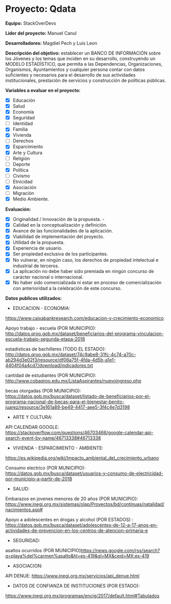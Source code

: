 # Proyecto: Qdata


**Equipo:** StackOverDevs


**Líder del proyecto:** Manuel Canul


**Desarrolladores:** Magdiel Pech y Luis Leon


**Descripción del objetivo:** establecer un BANCO DE INFORMACIÓN sobre los Jóvenes y los temas que inciden en su desarrollo, construyendo un MODELO ESTADÍSTICO, que permita a las Dependencias, Organizaciones, Organismos, Ayuntamientos y cualquier persona contar con datos suficientes y necesarios para el desarrollo de sus actividades institucionales, prestación de servicios y construcción de políticas públicas.

**Variables a evaluar en el proyecto:**


- [x] Educación 
- [x] Salud  
- [x] Economía 
- [x]  Seguridad 
- [ ]  Identidad 
- [x]  Familia  
- [x]  Vivienda 
- [ ]  Derechos
- [x]  Esparcimiento 
- [x]  Arte y Cultura 
- [ ]  Religión
- [ ]  Deporte
- [x]  Política 
- [ ]  Civismo 
- [ ]  Etnicidad 
- [x]  Asociación
- [ ]  Migración
- [x]  Medio Ambiente.

**Evaluación:** 


- [x]  Originalidad / Innovación de la propuesta. -
- [x]  Calidad en la conceptualización y definición. 
- [x]  Avance de las funcionalidades de la aplicación.
- [x]  Viabilidad de implementación del proyecto. 
- [x]  Utilidad de la propuesta. 
- [x]  Experiencia de usuario. 
- [x]  Ser propiedad exclusiva de los participantes. 
- [x]  No vulnerar, en ningún caso, los derechos de propiedad intelectual e industrial de terceros. 
- [x]  La aplicación no debe haber sido premiada en ningún concurso de carácter nacional o internacional. 
- [x]  No haber sido comercializada ni estar en proceso de comercialización con anterioridad a la celebración de este concurso.

**Datos publicos utilizados:**


* EDUCACION - ECONOMIA: 


https://www.caixabankresearch.com/educacion-y-crecimiento-economico


Apoyo trabajo - escuela (POR MUNICIPIO): http://datos.qroo.gob.mx/dataset/beneficiarios-del-programa-vinculacion-escuela-trabajo-segunda-etapa-2018


estadisticas de bachilleres (TODO EL ESTADO): http://datos.qroo.gob.mx/dataset/74c9abe8-31fc-4c74-a70c-ab294d3e02f3/resource/df06a75f-4fda-4d5b-a1e1-4404f04a4cd7/download/indicadores.txt


cantidad de estudiantes (POR MUNICIPIO): http://www.cobaqroo.edu.mx/ListaAspirantes/nuevoingreso.php


becas otorgadas (POR MUNICIPIO): https://datos.gob.mx/busca/dataset/listado-de-beneficiarios-por-el-programa-nacional-de-becas-para-el-bienestar-benito-juarez/resource/3e161a89-be49-4417-aee5-3f4c4e7d3198

* ARTE Y CULTURA:


API CALENDAR GOOGLE: https://stackoverflow.com/questions/46703466/google-calendar-api-search-event-by-name/46713338#46713338



* VIVIENDA - ESPARCIMIENTO - AMBIENTE:


https://es.wikipedia.org/wiki/Impacto_ambiental_del_crecimiento_urbano


Consumo electrico (POR MUNICIPIO): https://datos.gob.mx/busca/dataset/usuarios-y-consumo-de-electricidad-por-municipio-a-partir-de-2018

* SALUD:


Embarazos en jovenes menores de 20 años (POR MUNICIPIO): https://www.inegi.org.mx/sistemas/olap/Proyectos/bd/continuas/natalidad/nacimientos.asp#


Apoyo a adolescentes en drogas y alcohol (POR ESTADOS)	: https://datos.gob.mx/busca/dataset/adolescentes-de-12-a-17-anos-en-actividades-de-prevencion-en-los-centros-de-atencion-primaria-e


* SEGURIDAD:


asaltos ocurridos (POR MUNICIPIO)https://news.google.com/rss/search?q=playa%del%carmen%asalto&hl=es-419&gl=MX&ceid=MX:es-419

* ASOCIACION:

API DENUE: https://www.inegi.org.mx/servicios/api_denue.html


* DATOS DE CONFIANZA DE INSTITUCIONES (POR ESTADO):


https://www.inegi.org.mx/programas/encig/2017/default.html#Tabulados
